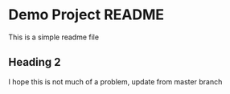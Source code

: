 # Demo Project README

This is a simple readme file

## Heading 2

I hope this is not much of a problem, update from master branch